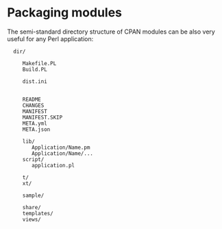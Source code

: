 # Packaging modules


The semi-standard directory structure of CPAN modules can be also very useful for any Perl application:



```
  dir/

     Makefile.PL
     Build.PL

     dist.ini


     README
     CHANGES
     MANIFEST
     MANIFEST.SKIP
     META.yml
     META.json

     lib/
        Application/Name.pm
        Application/Name/...
     script/
        application.pl

     t/
     xt/

     sample/

     share/
     templates/
     views/
```



